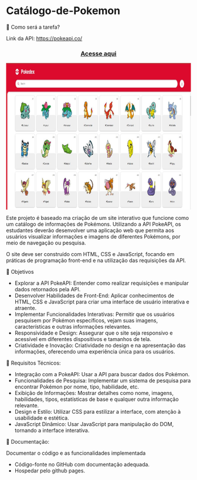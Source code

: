 # Catálogo-de-Pokemon

🎯 Como será a tarefa?

Link da API: https://pokeapi.co/

 ### <div align="center"> [Acesse aqui](https://catalogo-pokedex.netlify.app/)

<img src="./pokedex.JPG" align="center" height="400em" width="100%"> 

Este projeto é baseado ma criação de um site interativo que funcione como um catálogo de informações de Pokémons. Utilizando a API PokeAPI, os estudantes deverão desenvolver uma aplicação web que permita aos usuários visualizar informações e imagens de diferentes Pokémons, por meio de navegação ou pesquisa.

O site deve ser construído com HTML, CSS e JavaScript, focando em práticas de programação front-end e na utilização das requisições da API.

🎯 Objetivos

- Explorar a API PokeAPI: Entender como realizar requisições e manipular dados retornados pela API.
- Desenvolver Habilidades de Front-End: Aplicar conhecimentos de HTML, CSS e JavaScript para criar uma interface de usuário interativa e atraente.
- Implementar Funcionalidades Interativas: Permitir que os usuários pesquisem por Pokémon específicos, vejam suas imagens, características e outras informações relevantes.
- Responsividade e Design: Assegurar que o site seja responsivo e acessível em diferentes dispositivos e tamanhos de tela.
- Criatividade e Inovação:  Criatividade no design e na apresentação das informações, oferecendo uma experiência única para os usuários.

 

🎯 Requisitos Técnicos:

- Integração com a PokeAPI: Usar a API para buscar dados dos Pokémon.
- Funcionalidades de Pesquisa: Implementar um sistema de pesquisa para encontrar Pokémon por nome, tipo, habilidade, etc.
- Exibição de Informações: Mostrar detalhes como nome, imagens, habilidades, tipos, estatísticas de base e qualquer outra informação relevante.
- Design e Estilo: Utilizar CSS para estilizar a interface, com atenção à usabilidade e estética.
- JavaScript Dinâmico: Usar JavaScript para manipulação do DOM, tornando a interface interativa.

🎯 Documentação:

 Documentar o código e as funcionalidades implementada
- Código-fonte no GitHub com documentação adequada.
- Hospedar pelo github pages.

 

